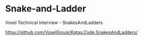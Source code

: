 # Snake-and-Ladder
Voxel Technical Interview - SnakesAndLadders

https://github.com/VoxelGroup/Katas.Code.SnakesAndLadders/
